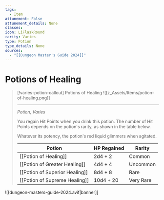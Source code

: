 ```yaml
---
tags:
  - Item
attunement: False
attunement_details: None
classes:
icon: LiFlaskRound
rarity: Varies
type: Potion
type_details: None
sources:
  - "[[Dungeon Master's Guide 2024]]"
---
```


# Potions of Healing

>[!varies-potion-callout] Potions of Healing
>![[z_Assets/Items/potion-of-healing.png]]
>
>- - -
>_Potion, Varies_
>
>You regain Hit Points when you drink this potion. The number of Hit Points depends on the potion's rarity, as shown in the table below.
>
>Whatever its potency, the potion's red liquid glimmers when agitated.
>
>|Potion|HP Regained|Rarity|
>|---|---|---|
>|[[Potion of Healing]]|2d4 + 2|Common|
>|[[Potion of Greater Healing]]|4d4 + 4|Uncommon|
>|[[Potion of Superior Healing]]|8d4 + 8|Rare|
>|[[Potion of Supreme Healing]]|10d4 + 20|Very Rare|

![[dungeon-masters-guide-2024.avif|banner]]
